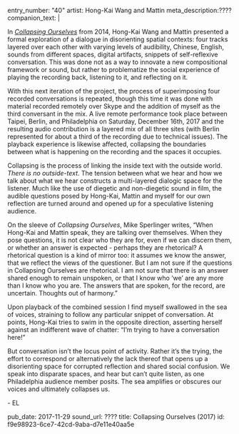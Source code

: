 entry_number: "40"
artist: Hong-Kai Wang and Mattin
meta_description: ​????
companion_text: |
  <p>In <a href="http://www.mattin.org/reviews/collapsing_ourselves.html"><em>Collapsing Ourselves</em></a> from 2014, Hong-Kai Wang and Mattin presented a formal exploration of a dialogue in disorienting spatial contexts: four tracks layered over each other with varying levels of audibility, Chinese, English, sounds from different spaces, digital artifacts, snippets of self-reflexive conversation. This was done not as a way to innovate a new compositional framework or sound, but rather to problematize the social experience of playing the recording back, listening to it, and reflecting on it.
  </p>
  <p>With this next iteration of the project, the process of superimposing four recorded conversations is repeated, though this time it was done with material recorded remotely over Skype and the addition of myself as the third conversant in the mix. A live remote performance took place between Taipei, Berlin, and Philadelphia on Saturday, December 16th, 2017 and the resulting audio contribution is a layered mix of all three sites (with Berlin represented for about a third of the recording due to technical issues). The playback experience is likewise affected, collapsing the boundaries between what is happening on the recording and the spaces it occupies.
  </p>
  <p>Collapsing is the process of linking the inside text with the outside world. <em>There is no outside-text</em>. The tension between what we hear and how we talk about what we hear constructs a multi-layered dialogic space for the listener. Much like the use of diegetic and non-diegetic sound in film, the audible questions posed by Hong-Kai, Mattin and myself for our own reflection are turned around and opened up for a speculative listening audience.
  </p>
  <p>On the sleeve of <em>Collapsing Ourselves</em>, Mike Sperlinger writes, “When Hong-Kai and Mattin speak, they are talking over themselves. When they pose questions, it is not clear who they are for, even if we can discern them, or whether an answer is expected - perhaps they are rhetorical? A rhetorical question is a kind of mirror too: it assumes we know the answer, that we reflect the views of the questioner. But I am not sure if the questions in Collapsing Ourselves are rhetorical. I am not sure that there is an answer shared enough to remain unspoken, or that I know who ‘we’ are any more than I know who you are. The answers that are spoken, for the record, are uncertain. Thoughts out of harmony.”
  </p>
  <p>Upon playback of the combined session I find myself swallowed in the sea of voices, straining to follow any particular snippet of conversation. At points, Hong-Kai tries to swim in the opposite direction, asserting herself against an indifferent wave of chatter: “I’m trying to have a conversation here!”
  </p>
  <p>But conversation isn’t the locus point of activity. Rather it’s the trying, the effort to correspond or alternatively the lack thereof that opens up a disorienting space for corrupted reflection and shared social confusion. We speak into disparate spaces, and hear but can’t quite listen, as one Philadelphia audience member posits. The sea amplifies or obscures our voices and ultimately collapses us.
  </p>
  <p>- EL
  </p>
pub_date: 2017-11-29
sound_url: ​????
title: Collapsing Ourselves (2017)
id: f9e98923-6ce7-42cd-9aba-d7e11e40aa5e
